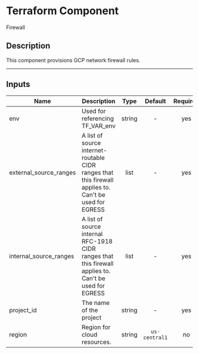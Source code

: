# Terraform Component

Firewall

## Description

This component provisions GCP network firewall rules.

---
<!-- BEGINNING OF PRE-COMMIT-TERRAFORM DOCS HOOK -->

## Inputs

| Name | Description | Type | Default | Required |
|------|-------------|:----:|:-----:|:-----:|
| env | Used for referencing TF_VAR_env | string | - | yes |
| external_source_ranges | A list of source internet-routable CIDR ranges that this firewall applies to. Can't be used for EGRESS | list | - | yes |
| internal_source_ranges | A list of source internal RFC-1918 CIDR ranges that this firewall applies to. Can't be used for EGRESS | list | - | yes |
| project_id | The name of the project | string | - | yes |
| region | Region for cloud resources. | string | `us-central1` | no |

<!-- END OF PRE-COMMIT-TERRAFORM DOCS HOOK -->